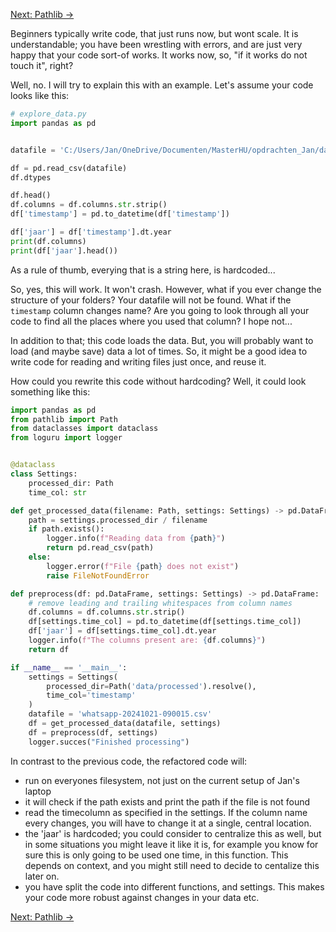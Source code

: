 [Next: Pathlib →](pathlib.md)

Beginners typically write code, that just runs now, but wont scale.
It is understandable; you have been wrestling with errors, and are just very happy that your code sort-of works. It works now, so, "if it works do not touch it", right?

Well, no. I will try to explain this with an example.
Let's assume your code looks like this:

```python
# explore_data.py
import pandas as pd


datafile = 'C:/Users/Jan/OneDrive/Documenten/MasterHU/opdrachten_Jan/data/processed/whatsapp-20240918-065128.csv'

df = pd.read_csv(datafile)
df.dtypes

df.head()
df.columns = df.columns.str.strip()
df['timestamp'] = pd.to_datetime(df['timestamp'])

df['jaar'] = df['timestamp'].dt.year
print(df.columns)
print(df['jaar'].head())
```
As a rule of thumb, everying that is a string here, is hardcoded...

So, yes, this will work. It won't crash. However, what if you ever change the structure of your folders? Your datafile will not be found. What if the `timestamp` column changes name? Are you going to look through all your code to find all the places where you used that column? I hope not...

In addition to that; this code loads the data. But, you will probably want to load (and maybe save) data a lot of times. So, it might be a good idea to write code for reading and writing files just once, and reuse it.

How could you rewrite this code without hardcoding? Well, it could look something like this:

```python
import pandas as pd
from pathlib import Path
from dataclasses import dataclass
from loguru import logger


@dataclass
class Settings:
    processed_dir: Path
    time_col: str

def get_processed_data(filename: Path, settings: Settings) -> pd.DataFrame:
    path = settings.processed_dir / filename
    if path.exists():
        logger.info(f"Reading data from {path}")
        return pd.read_csv(path)
    else:
        logger.error(f"File {path} does not exist")
        raise FileNotFoundError

def preprocess(df: pd.DataFrame, settings: Settings) -> pd.DataFrame:
    # remove leading and trailing whitespaces from column names
    df.columns = df.columns.str.strip()
    df[settings.time_col] = pd.to_datetime(df[settings.time_col])
    df['jaar'] = df[settings.time_col].dt.year
    logger.info(f"The columns present are: {df.columns}")
    return df

if __name__ == '__main__':
    settings = Settings(
        processed_dir=Path('data/processed').resolve(),
        time_col='timestamp'
    )
    datafile = 'whatsapp-20241021-090015.csv'
    df = get_processed_data(datafile, settings)
    df = preprocess(df, settings)
    logger.succes("Finished processing")
```

In contrast to the previous code, the refactored code will:

- run on everyones filesystem, not just on the current setup of Jan's laptop
- it will check if the path exists and print the path if the file is not found
- read the timecolumn as specified in the settings. If the column name every changes, you will have to change it at a single, central location.
- the 'jaar' is hardcoded; you could consider to centralize this as well, but in some situations you might leave it like it is, for example you know for sure this is only going to be used one time, in this function. This depends on context, and you might still need to decide to centalize this later on.
- you have split the code into different functions, and settings. This makes your code more robust against changes in your data etc.

[Next: Pathlib →](pathlib.md)
